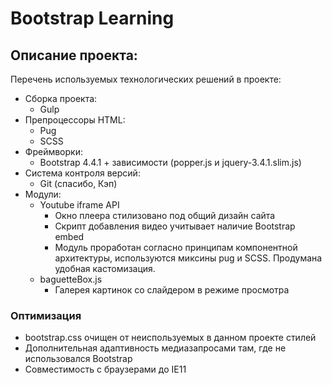 # Bootstrap Learning

## Описание проекта:
Перечень используемых технологических решений в проекте:
- Сборка проекта:
    - Gulp
- Препроцессоры HTML:
    - Pug
    - SCSS
- Фреймворки:
    - Bootstrap 4.4.1 + зависимости (popper.js и jquery-3.4.1.slim.js)
- Система контроля версий:
    - Git (спасибо, Кэп)
- Модули:
    - Youtube iframe API
        - Окно плеера стилизовано под общий дизайн сайта
        - Скрипт добавления видео учитывает наличие Bootstrap embed
        - Модуль проработан согласно принципам компонентной архитектуры, используются миксины pug и SCSS. Продумана удобная кастомизация.
    - baguetteBox.js
        - Галерея картинок со слайдером в режиме просмотра

### Оптимизация
- bootstrap.css очищен от неиспользуемых в данном проекте стилей
- Дополнительная адаптивность медиазапросами там, где не использовался Bootstrap
- Совместимость с браузерами до IE11